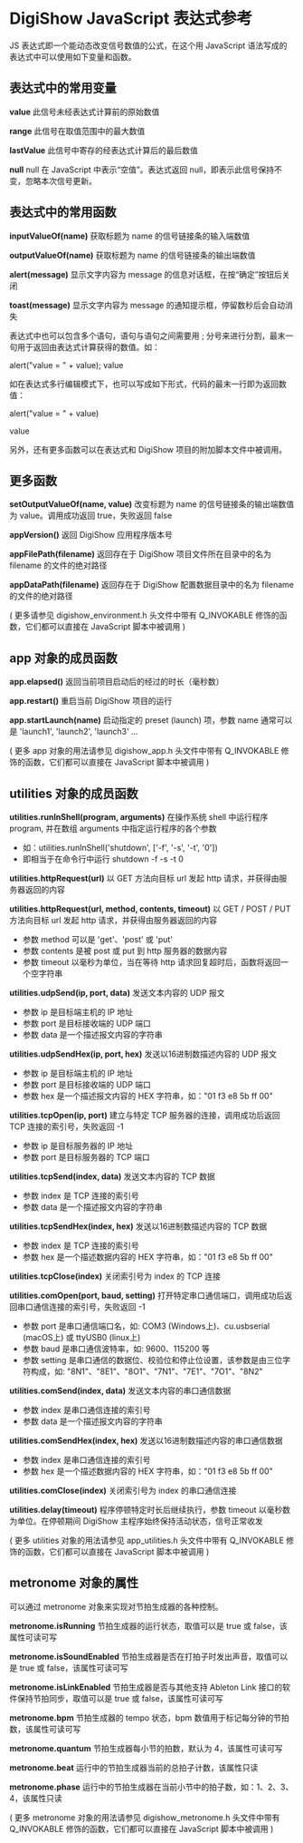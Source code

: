 # DigiShow JavaScript 表达式参考
 
JS 表达式即一个能动态改变信号数值的公式，在这个用 JavaScript 语法写成的表达式中可以使用如下变量和函数。 
 
 
## 表达式中的常用变量
 
**value** 
此信号未经表达式计算前的原始数值 
 
**range** 
此信号在取值范围中的最大数值 
 
**lastValue** 
此信号中寄存的经表达式计算后的最后数值 
 
**null**
null 在 JavaScript 中表示“空值”。表达式返回 null，即表示此信号保持不变，忽略本次信号更新。 
 
 
## 表达式中的常用函数
 
**inputValueOf(name)** 
获取标题为 name 的信号链接条的输入端数值 
 
**outputValueOf(name)** 
获取标题为 name 的信号链接条的输出端数值 
 
**alert(message)** 
显示文字内容为 message 的信息对话框，在按“确定”按钮后关闭 
 
**toast(message)** 
显示文字内容为 message 的通知提示框，停留数秒后会自动消失 
 
表达式中也可以包含多个语句，语句与语句之间需要用 ; 分号来进行分割，最末一句用于返回由表达式计算获得的数值。如： 

alert("value = " + value); value 

如在表达式多行编辑模式下，也可以写成如下形式，代码的最末一行即为返回数值：

alert("value = " + value) 

value 
 
另外，还有更多函数可以在表达式和 DigiShow 项目的附加脚本文件中被调用。 
 
 
## 更多函数
 
**setOutputValueOf(name, value)** 
改变标题为 name 的信号链接条的输出端数值为 value。调用成功返回 true，失败返回 false 
 
**appVersion()** 
返回 DigiShow 应用程序版本号 
 
**appFilePath(filename)** 
返回存在于 DigiShow 项目文件所在目录中的名为 filename 的文件的绝对路径 
 
**appDataPath(filename)** 
返回存在于 DigiShow 配置数据目录中的名为 filename 的文件的绝对路径 
 
( 更多请参见 digishow_environment.h 头文件中带有 Q_INVOKABLE 修饰的函数，它们都可以直接在 JavaScript 脚本中被调用 ) 
 
 
## app 对象的成员函数
 
**app.elapsed()**
返回当前项目启动后的经过的时长（毫秒数）

**app.restart()** 
重启当前 DigiShow 项目的运行 
 
**app.startLaunch(name)** 
启动指定的 preset (launch) 项，参数 name 通常可以是 'launch1', 'launch2', 'launch3' ... 
 
( 更多 app 对象的用法请参见 digishow_app.h 头文件中带有 Q_INVOKABLE 修饰的函数，它们都可以直接在 JavaScript 脚本中被调用 ) 
 

## utilities 对象的成员函数
 
**utilities.runInShell(program, arguments)** 
在操作系统 shell 中运行程序 program, 并在数组 arguments 中指定运行程序的各个参数 
- 如：utilities.runInShell('shutdown', ['-f', '-s', '-t', '0']) 
- 即相当于在命令行中运行 shutdown -f -s -t 0 
 
**utilities.httpRequest(url)**
以 GET 方法向目标 url 发起 http 请求，并获得由服务器返回的内容 
 
**utilities.httpRequest(url, method, contents, timeout)** 
以 GET / POST / PUT 方法向目标 url 发起 http 请求，并获得由服务器返回的内容 
- 参数 method 可以是 'get'、'post' 或 'put' 
- 参数 contents 是被 post 或 put 到 http 服务器的数据内容 
- 参数 timeout 以毫秒为单位，当在等待 http 请求回复超时后，函数将返回一个空字符串 
 
**utilities.udpSend(ip, port, data)**
发送文本内容的 UDP 报文 
- 参数 ip 是目标端主机的 IP 地址 
- 参数 port 是目标接收端的 UDP 端口 
- 参数 data 是一个描述报文内容的字符串 
 
**utilities.udpSendHex(ip, port, hex)**
发送以16进制数描述内容的 UDP 报文 
- 参数 ip 是目标端主机的 IP 地址 
- 参数 port 是目标接收端的 UDP 端口 
- 参数 hex 是一个描述报文内容的 HEX 字符串，如："01 f3 e8 5b ff 00" 

**utilities.tcpOpen(ip, port)**
建立与特定 TCP 服务器的连接，调用成功后返回 TCP 连接的索引号，失败返回 -1 
- 参数 ip 是目标服务器的 IP 地址 
- 参数 port 是目标服务器的 TCP 端口 

**utilities.tcpSend(index, data)**
发送文本内容的 TCP 数据 
- 参数 index 是 TCP 连接的索引号 
- 参数 data 是一个描述报文内容的字符串 

**utilities.tcpSendHex(index, hex)**
发送以16进制数描述内容的 TCP 数据 
- 参数 index 是 TCP 连接的索引号 
- 参数 hex 是一个描述数据内容的 HEX 字符串，如："01 f3 e8 5b ff 00" 

**utilities.tcpClose(index)**
关闭索引号为 index 的 TCP 连接 

**utilities.comOpen(port, baud, setting)**
打开特定串口通信端口，调用成功后返回串口通信连接的索引号，失败返回 -1 
- 参数 port 是串口通信端口名，如: COM3 (Windows上)、cu.usbserial (macOS上) 或 ttyUSB0 (linux上) 
- 参数 baud 是串口通信波特率，如: 9600、115200 等 
- 参数 setting 是串口通信的数据位、校验位和停止位设置，该参数是由三位字符构成，如: "8N1"、"8E1"、"8O1"、"7N1"、"7E1"、"7O1"、"8N2" 

**utilities.comSend(index, data)**
发送文本内容的串口通信数据 
- 参数 index 是串口通信连接的索引号 
- 参数 data 是一个描述报文内容的字符串 

**utilities.comSendHex(index, hex)**
发送以16进制数描述内容的串口通信数据 
- 参数 index 是串口通信连接的索引号 
- 参数 hex 是一个描述数据内容的 HEX 字符串，如："01 f3 e8 5b ff 00" 

**utilities.comClose(index)**
关闭索引号为 index 的串口通信连接 

**utilities.delay(timeout)** 
程序停顿特定时长后继续执行，参数 timeout 以毫秒数为单位。在停顿期间 DigiShow 主程序始终保持活动状态，信号正常收发 
 
( 更多 utilities 对象的用法请参见 app_utilities.h 头文件中带有 Q_INVOKABLE 修饰的函数，它们都可以直接在 JavaScript 脚本中被调用 ) 
 
 
## metronome 对象的属性
 
可以通过 metronome 对象来实现对节拍生成器的各种控制。
 
**metronome.isRunning** 
节拍生成器的运行状态，取值可以是 true 或 false，该属性可读可写 
 
**metronome.isSoundEnabled** 
节拍生成器是否在打拍子时发出声音，取值可以是 true 或 false，该属性可读可写 
 
**metronome.isLinkEnabled** 
节拍生成器是否与其他支持 Ableton Link 接口的软件保持节拍同步，取值可以是 true 或 false，该属性可读可写 
 
**metronome.bpm**
节拍生成器的 tempo 状态，bpm 数值用于标记每分钟的节拍数，该属性可读可写 
 
**metronome.quantum**
节拍生成器每小节的拍数，默认为 4，该属性可读可写
 
**metronome.beat**
运行中的节拍生成器当前的总拍子计数，该属性只读
 
**metronome.phase**
运行中的节拍生成器在当前小节中的拍子数，如：1、2、3、4，该属性只读
 
( 更多 metronome 对象的用法请参见 digishow_metronome.h 头文件中带有 Q_INVOKABLE 修饰的函数，它们都可以直接在 JavaScript 脚本中被调用 ) 



